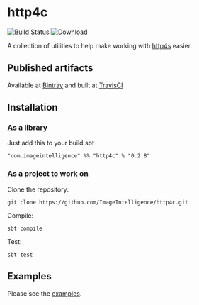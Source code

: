 # http4c

[![Build Status](https://travis-ci.org/ImageIntelligence/http4c.svg?branch=master)](https://travis-ci.org/ImageIntelligence/http4c)
[![Download](https://api.bintray.com/packages/imageintelligence/maven/http4c/images/download.svg)](https://bintray.com/imageintelligence/maven/http4c/_latestVersion)

A collection of utilities to help make working with [http4s](http://http4s.org) easier.

## Published artifacts

Available at [Bintray](https://bintray.com/imageintelligence/maven/http4c) and built at [TravisCI](https://travis-ci.com/ImageIntelligence/http4c)

## Installation

### As a library

Just add this to your build.sbt

```
"com.imageintelligence" %% "http4c" % "0.2.8"
```

### As a project to work on

Clone the repository:

```
git clone https://github.com/ImageIntelligence/http4c.git
```

Compile:

```
sbt compile
```

Test:

```
sbt test
```

## Examples

Please see the [examples](src/test/scala/com/imageintelligence/http4c/examples).

